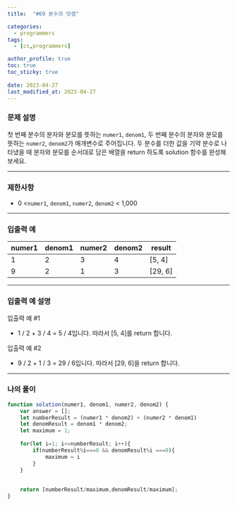 ```yaml
---
title:  "#69 분수의 덧셈"

categories:
  - programmers
tags:
  - [cs,programmers]

author_profile: true
toc: true
toc_sticky: true
 
date: 2023-04-27
last_modified_at: 2023-04-27
---
```


### 문제 설명

첫 번째 분수의 분자와 분모를 뜻하는 `numer1`, `denom1`, 두 번째 분수의 분자와 분모를 뜻하는 `numer2`, `denom2`가 매개변수로 주어집니다. 두 분수를 더한 값을 기약 분수로 나타냈을 때 분자와 분모를 순서대로 담은 배열을 return 하도록 solution 함수를 완성해보세요.

---

### 제한사항

- 0 <`numer1`, `denom1`, `numer2`, `denom2` < 1,000

---

### 입출력 예

| numer1 | denom1 | numer2 | denom2 | result |
| --- | --- | --- | --- | --- |
| 1 | 2 | 3 | 4 | [5, 4] |
| 9 | 2 | 1 | 3 | [29, 6] |

---

### **입출력 예 설명**

입출력 예 #1

- 1 / 2 + 3 / 4 = 5 / 4입니다. 따라서 [5, 4]를 return 합니다.

입출력 예 #2

- 9 / 2 + 1 / 3 = 29 / 6입니다. 따라서 [29, 6]을 return 합니다.

---

### 나의 풀이

```jsx
function solution(numer1, denom1, numer2, denom2) {
    var answer = [];
    let numberResult = (numer1 * denom2) + (numer2 * denom1)
    let denomResult = denom1 * denom2;
    let maximum = 1;
    
    for(let i=1; i<=numberResult; i++){
        if(numberResult%i===0 && denomResult%i ===0){
            maximum = i
        }
    }
    
    
    return [numberResult/maximum,denomResult/maximum];
}
```